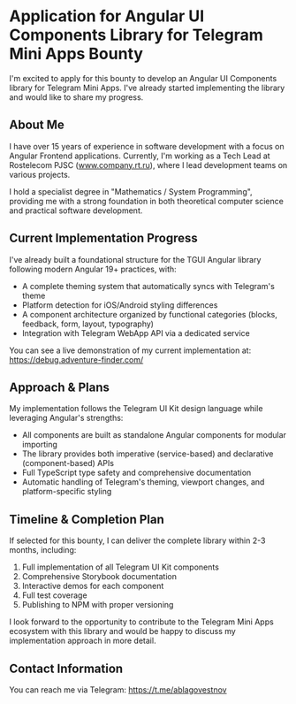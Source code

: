 # Application for Angular UI Components Library for Telegram Mini Apps Bounty

I'm excited to apply for this bounty to develop an Angular UI Components library for Telegram Mini Apps. I've already started implementing the library and would like to share my progress.

## About Me

I have over 15 years of experience in software development with a focus on Angular Frontend applications. Currently, I'm working as a Tech Lead at Rostelecom PJSC (www.company.rt.ru), where I lead development teams on various projects.

I hold a specialist degree in "Mathematics / System Programming", providing me with a strong foundation in both theoretical computer science and practical software development.

## Current Implementation Progress

I've already built a foundational structure for the TGUI Angular library following modern Angular 19+ practices, with:

- A complete theming system that automatically syncs with Telegram's theme
- Platform detection for iOS/Android styling differences
- A component architecture organized by functional categories (blocks, feedback, form, layout, typography)
- Integration with Telegram WebApp API via a dedicated service

You can see a live demonstration of my current implementation at: https://debug.adventure-finder.com/

## Approach & Plans

My implementation follows the Telegram UI Kit design language while leveraging Angular's strengths:

- All components are built as standalone Angular components for modular importing
- The library provides both imperative (service-based) and declarative (component-based) APIs
- Full TypeScript type safety and comprehensive documentation
- Automatic handling of Telegram's theming, viewport changes, and platform-specific styling

## Timeline & Completion Plan

If selected for this bounty, I can deliver the complete library within 2-3 months, including:

1. Full implementation of all Telegram UI Kit components
2. Comprehensive Storybook documentation
3. Interactive demos for each component
4. Full test coverage
5. Publishing to NPM with proper versioning

I look forward to the opportunity to contribute to the Telegram Mini Apps ecosystem with this library and would be happy to discuss my implementation approach in more detail.

## Contact Information

You can reach me via Telegram: https://t.me/ablagovestnov 